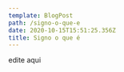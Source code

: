 ```yaml
---
template: BlogPost
path: /signo-o-que-e
date: 2020-10-15T15:51:25.356Z
title: Signo o que é
---
```

edite aqui
